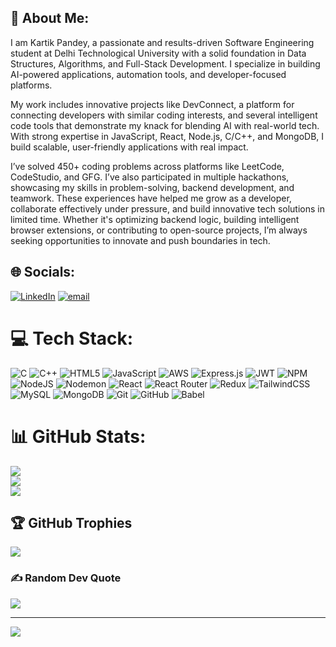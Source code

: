 💫 About Me:
---------------------------------------------------------------------------------------------------------------------------------------------------------------------------------------------------------------------

I am Kartik Pandey, a passionate and results-driven Software Engineering student at Delhi Technological University with a solid foundation in Data Structures, Algorithms, and Full-Stack Development. I specialize in building AI-powered applications, automation tools, and developer-focused platforms.

My work includes innovative projects like DevConnect, a platform for connecting developers with similar coding interests, and several intelligent code tools that demonstrate my knack for blending AI with real-world tech. With strong expertise in JavaScript, React, Node.js, C/C++, and MongoDB, I build scalable, user-friendly applications with real impact.

I’ve solved 450+ coding problems across platforms like LeetCode, CodeStudio, and GFG. I’ve also participated in multiple hackathons, showcasing my skills in problem-solving, backend development, and teamwork. These experiences have helped me grow as a developer, collaborate effectively under pressure, and build innovative tech solutions in limited time. Whether it's optimizing backend logic, building intelligent browser extensions, or contributing to open-source projects, I’m always seeking opportunities to innovate and push boundaries in tech.

## 🌐 Socials:
[![LinkedIn](https://img.shields.io/badge/LinkedIn-%230077B5.svg?logo=linkedin&logoColor=white)](https://linkedin.com/in/https://www.linkedin.com/in/kartik-pandey-47b5aa238/) [![email](https://img.shields.io/badge/Email-D14836?logo=gmail&logoColor=white)](mailto:kartikkpandey321@gmail.com) 

# 💻 Tech Stack:
![C](https://img.shields.io/badge/c-%2300599C.svg?style=for-the-badge&logo=c&logoColor=white) ![C++](https://img.shields.io/badge/c++-%2300599C.svg?style=for-the-badge&logo=c%2B%2B&logoColor=white) ![HTML5](https://img.shields.io/badge/html5-%23E34F26.svg?style=for-the-badge&logo=html5&logoColor=white) ![JavaScript](https://img.shields.io/badge/javascript-%23323330.svg?style=for-the-badge&logo=javascript&logoColor=%23F7DF1E) ![AWS](https://img.shields.io/badge/AWS-%23FF9900.svg?style=for-the-badge&logo=amazon-aws&logoColor=white) ![Express.js](https://img.shields.io/badge/express.js-%23404d59.svg?style=for-the-badge&logo=express&logoColor=%2361DAFB) ![JWT](https://img.shields.io/badge/JWT-black?style=for-the-badge&logo=JSON%20web%20tokens) ![NPM](https://img.shields.io/badge/NPM-%23CB3837.svg?style=for-the-badge&logo=npm&logoColor=white) ![NodeJS](https://img.shields.io/badge/node.js-6DA55F?style=for-the-badge&logo=node.js&logoColor=white) ![Nodemon](https://img.shields.io/badge/NODEMON-%23323330.svg?style=for-the-badge&logo=nodemon&logoColor=%BBDEAD) ![React](https://img.shields.io/badge/react-%2320232a.svg?style=for-the-badge&logo=react&logoColor=%2361DAFB) ![React Router](https://img.shields.io/badge/React_Router-CA4245?style=for-the-badge&logo=react-router&logoColor=white) ![Redux](https://img.shields.io/badge/redux-%23593d88.svg?style=for-the-badge&logo=redux&logoColor=white) ![TailwindCSS](https://img.shields.io/badge/tailwindcss-%2338B2AC.svg?style=for-the-badge&logo=tailwind-css&logoColor=white) ![MySQL](https://img.shields.io/badge/mysql-4479A1.svg?style=for-the-badge&logo=mysql&logoColor=white) ![MongoDB](https://img.shields.io/badge/MongoDB-%234ea94b.svg?style=for-the-badge&logo=mongodb&logoColor=white) ![Git](https://img.shields.io/badge/git-%23F05033.svg?style=for-the-badge&logo=git&logoColor=white) ![GitHub](https://img.shields.io/badge/github-%23121011.svg?style=for-the-badge&logo=github&logoColor=white) ![Babel](https://img.shields.io/badge/Babel-F9DC3e?style=for-the-badge&logo=babel&logoColor=black)
# 📊 GitHub Stats:
![](https://github-readme-stats.vercel.app/api?username=kartikpandey0007&theme=dark&hide_border=false&include_all_commits=false&count_private=false)<br/>
![](https://nirzak-streak-stats.vercel.app/?user=kartikpandey0007&theme=dark&hide_border=false)<br/>
![](https://github-readme-stats.vercel.app/api/top-langs/?username=kartikpandey0007&theme=dark&hide_border=false&include_all_commits=false&count_private=false&layout=compact)

## 🏆 GitHub Trophies
![](https://github-profile-trophy.vercel.app/?username=kartikpandey0007&theme=radical&no-frame=false&no-bg=false&margin-w=4)

### ✍️ Random Dev Quote
![](https://quotes-github-readme.vercel.app/api?type=horizontal&theme=radical)

---
[![](https://visitcount.itsvg.in/api?id=kartikpandey0007&icon=0&color=0)](https://visitcount.itsvg.in)

<!-- Proudly created with GPRM ( https://gprm.itsvg.in ) -->
